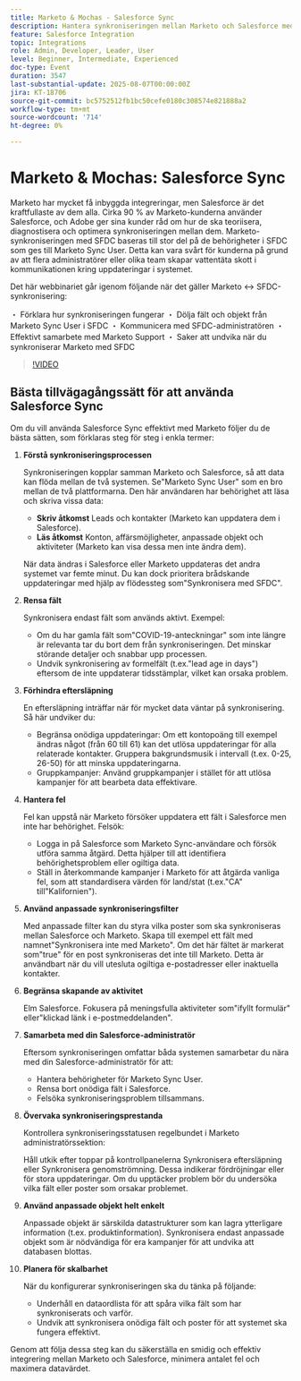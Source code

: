 ```yaml
---
title: Marketo & Mochas - Salesforce Sync
description: Hantera synkroniseringen mellan Marketo och Salesforce med experttips om behörigheter, synlighet på fältet, administratörssamarbete och metodtips för att säkerställa smidig, optimerad integrering.
feature: Salesforce Integration
topic: Integrations
role: Admin, Developer, Leader, User
level: Beginner, Intermediate, Experienced
doc-type: Event
duration: 3547
last-substantial-update: 2025-08-07T00:00:00Z
jira: KT-18706
source-git-commit: bc5752512fb1bc50cefe0180c308574e821888a2
workflow-type: tm+mt
source-wordcount: '714'
ht-degree: 0%

---
```



# Marketo &amp; Mochas: Salesforce Sync

Marketo har mycket få inbyggda integreringar, men Salesforce är det kraftfullaste av dem alla. Cirka 90 % av Marketo-kunderna använder Salesforce, och Adobe ger sina kunder råd om hur de ska teoriisera, diagnostisera och optimera synkroniseringen mellan dem. Marketo-synkroniseringen med SFDC baseras till stor del på de behörigheter i SFDC som ges till Marketo Sync User. Detta kan vara svårt för kunderna på grund av att flera administratörer eller olika team skapar vattentäta skott i kommunikationen kring uppdateringar i systemet.

Det här webbinariet går igenom följande när det gäller Marketo &lt;-> SFDC-synkronisering:

・ Förklara hur synkroniseringen fungerar
・ Dölja fält och objekt från Marketo Sync User i SFDC
・ Kommunicera med SFDC-administratören
・ Effektivt samarbete med Marketo Support
・ Saker att undvika när du synkroniserar Marketo med SFDC

>[!VIDEO](https://video.tv.adobe.com/v/3470624/?learn=on&enablevpops)

## Bästa tillvägagångssätt för att använda Salesforce Sync

Om du vill använda Salesforce Sync effektivt med Marketo följer du de bästa sätten, som förklaras steg för steg i enkla termer:

1. **Förstå synkroniseringsprocessen**

   Synkroniseringen kopplar samman Marketo och Salesforce, så att data kan flöda mellan de två systemen. Se&quot;Marketo Sync User&quot; som en bro mellan de två plattformarna. Den här användaren har behörighet att läsa och skriva vissa data:

   * **Skriv åtkomst** Leads och kontakter (Marketo kan uppdatera dem i Salesforce).
   * **Läs åtkomst** Konton, affärsmöjligheter, anpassade objekt och aktiviteter (Marketo kan visa dessa men inte ändra dem).

   När data ändras i Salesforce eller Marketo uppdateras det andra systemet var femte minut. Du kan dock prioritera brådskande uppdateringar med hjälp av flödessteg som&quot;Synkronisera med SFDC&quot;.

1. **Rensa fält**

   Synkronisera endast fält som används aktivt. Exempel:

   * Om du har gamla fält som&quot;COVID-19-anteckningar&quot; som inte längre är relevanta tar du bort dem från synkroniseringen. Det minskar störande detaljer och snabbar upp processen.
   * Undvik synkronisering av formelfält (t.ex.&quot;lead age in days&quot;) eftersom de inte uppdaterar tidsstämplar, vilket kan orsaka problem.

1. **Förhindra eftersläpning**

   En eftersläpning inträffar när för mycket data väntar på synkronisering. Så här undviker du:

   * Begränsa onödiga uppdateringar: Om ett kontopoäng till exempel ändras något (från 60 till 61) kan det utlösa uppdateringar för alla relaterade kontakter. Gruppera bakgrundsmusik i intervall (t.ex. 0-25, 26-50) för att minska uppdateringarna.
   * Gruppkampanjer: Använd gruppkampanjer i stället för att utlösa kampanjer för att bearbeta data effektivare.

1. **Hantera fel**

   Fel kan uppstå när Marketo försöker uppdatera ett fält i Salesforce men inte har behörighet. Felsök:

   * Logga in på Salesforce som Marketo Sync-användare och försök utföra samma åtgärd. Detta hjälper till att identifiera behörighetsproblem eller ogiltiga data.
   * Ställ in återkommande kampanjer i Marketo för att åtgärda vanliga fel, som att standardisera värden för land/stat (t.ex.&quot;CA&quot; till&quot;Kalifornien&quot;).

1. **Använd anpassade synkroniseringsfilter**

   Med anpassade filter kan du styra vilka poster som ska synkroniseras mellan Salesforce och Marketo. Skapa till exempel ett fält med namnet&quot;Synkronisera inte med Marketo&quot;. Om det här fältet är markerat som&quot;true&quot; för en post synkroniseras det inte till Marketo. Detta är användbart när du vill utesluta ogiltiga e-postadresser eller inaktuella kontakter.

1. **Begränsa skapande av aktivitet**

   Elm Salesforce. Fokusera på meningsfulla aktiviteter som&quot;ifyllt formulär&quot; eller&quot;klickad länk i e-postmeddelanden&quot;.

1. **Samarbeta med din Salesforce-administratör**

   Eftersom synkroniseringen omfattar båda systemen samarbetar du nära med din Salesforce-administratör för att:

   * Hantera behörigheter för Marketo Sync User.
   * Rensa bort onödiga fält i Salesforce.
   * Felsöka synkroniseringsproblem tillsammans.

1. **Övervaka synkroniseringsprestanda**

   Kontrollera synkroniseringsstatusen regelbundet i Marketo administratörssektion:

   Håll utkik efter toppar på kontrollpanelerna Synkronisera eftersläpning eller Synkronisera genomströmning. Dessa indikerar fördröjningar eller för stora uppdateringar.
Om du upptäcker problem bör du undersöka vilka fält eller poster som orsakar problemet.

1. **Använd anpassade objekt helt enkelt**

   Anpassade objekt är särskilda datastrukturer som kan lagra ytterligare information (t.ex. produktinformation). Synkronisera endast anpassade objekt som är nödvändiga för era kampanjer för att undvika att databasen blottas.

1. **Planera för skalbarhet**

   När du konfigurerar synkroniseringen ska du tänka på följande:

   * Underhåll en dataordlista för att spåra vilka fält som har synkroniserats och varför.
   * Undvik att synkronisera onödiga fält och poster för att systemet ska fungera effektivt.

Genom att följa dessa steg kan du säkerställa en smidig och effektiv integrering mellan Marketo och Salesforce, minimera antalet fel och maximera datavärdet.
